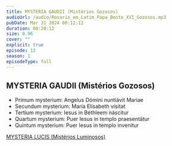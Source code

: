 ```yaml
---
title: MYSTERIA GAUDII (Mistérios Gozosos)
audioUrl: /audio/Rosario_em_Latim_Papa_Bento_XVI_Gozosos.mp3
pubDate: Mar 31 2024 00:12:12
duration: 00:20:12
size: 0.96
cover: ""
explicit: true
episode: 12
season: 1
episodeType: full
---
```


## MYSTERIA GAUDII (Mistérios Gozosos)

  - Primum mysterium: Angelus Dómini nuntiávit Mariae
  - Secundum mysterium: María Elísabeth vísitat
  - Tertium mysterium: Iesus in Béthleem náscitur
  - Quartum mysterium: Puer Iesus in templo praesentátur
  - Quintum mysterium: Puer Iesus in templo invenítur

<div class="text-center mt-16">
  <a class="btn btn-accent mt-9" href="/episode/post11">MYSTERIA LUCIS (Mistérios Luminosos)</a>
</div>